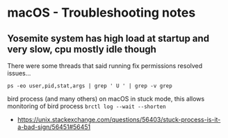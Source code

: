 # macOS - Troubleshooting notes
## Yosemite system has high load at startup and very slow, cpu mostly idle though
There were some threads that said running fix permissions resolved issues... 

```ps -eo user,pid,stat,args | grep ' U ' | grep -v grep```

bird process (and many others) on macOS in stuck mode, this allows monitoring of bird process
```brctl log --wait --shorten```

* https://unix.stackexchange.com/questions/56403/stuck-process-is-it-a-bad-sign/56451#56451
